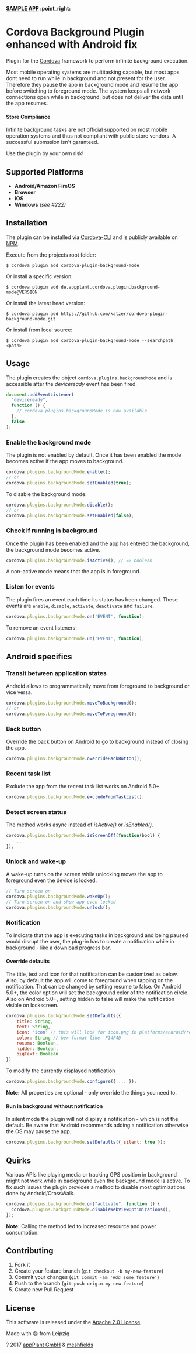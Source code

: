 <p align="left">
    <b><a href="https://github.com/katzer/cordova-plugin-background-mode/tree/example">SAMPLE APP</a> :point_right:</b>
</p>

# Cordova Background Plugin enhanced with Android fix

Plugin for the [Cordova][cordova] framework to perform infinite background execution.

Most mobile operating systems are multitasking capable, but most apps dont need to run while in background and not present for the user. Therefore they pause the app in background mode and resume the app before switching to foreground mode.
The system keeps all network connections open while in background, but does not deliver the data until the app resumes.

#### Store Compliance

Infinite background tasks are not official supported on most mobile operation systems and thus not compliant with public store vendors. A successful submssion isn't garanteed.

Use the plugin by your own risk!

## Supported Platforms

- **Android/Amazon FireOS**
- **Browser**
- **iOS**
- **Windows** _(see #222)_

## Installation

The plugin can be installed via [Cordova-CLI][cli] and is publicly available on [NPM][npm].

Execute from the projects root folder:

    $ cordova plugin add cordova-plugin-background-mode

Or install a specific version:

    $ cordova plugin add de.appplant.cordova.plugin.background-mode@VERSION

Or install the latest head version:

    $ cordova plugin add https://github.com/katzer/cordova-plugin-background-mode.git

Or install from local source:

    $ cordova plugin add cordova-plugin-background-mode --searchpath <path>

## Usage

The plugin creates the object `cordova.plugins.backgroundMode` and is accessible after the _deviceready_ event has been fired.

```js
document.addEventListener(
  "deviceready",
  function () {
    // cordova.plugins.backgroundMode is now available
  },
  false
);
```

### Enable the background mode

The plugin is not enabled by default. Once it has been enabled the mode becomes active if the app moves to background.

```js
cordova.plugins.backgroundMode.enable();
// or
cordova.plugins.backgroundMode.setEnabled(true);
```

To disable the background mode:

```js
cordova.plugins.backgroundMode.disable();
// or
cordova.plugins.backgroundMode.setEnabled(false);
```

### Check if running in background

Once the plugin has been enabled and the app has entered the background, the background mode becomes active.

```js
cordova.plugins.backgroundMode.isActive(); // => boolean
```

A non-active mode means that the app is in foreground.

### Listen for events

The plugin fires an event each time its status has been changed. These events are `enable`, `disable`, `activate`, `deactivate` and `failure`.

```js
cordova.plugins.backgroundMode.on('EVENT', function);
```

To remove an event listeners:

```js
cordova.plugins.backgroundMode.un('EVENT', function);
```

## Android specifics

### Transit between application states

Android allows to programmatically move from foreground to background or vice versa.

```js
cordova.plugins.backgroundMode.moveToBackground();
// or
cordova.plugins.backgroundMode.moveToForeground();
```

### Back button

Override the back button on Android to go to background instead of closing the app.

```js
cordova.plugins.backgroundMode.overrideBackButton();
```

### Recent task list

Exclude the app from the recent task list works on Android 5.0+.

```js
cordova.plugins.backgroundMode.excludeFromTaskList();
```

### Detect screen status

The method works async instead of _isActive()_ or _isEnabled()_.

```js
cordova.plugins.backgroundMode.isScreenOff(function(bool) {
    ...
});
```

### Unlock and wake-up

A wake-up turns on the screen while unlocking moves the app to foreground even the device is locked.

```js
// Turn screen on
cordova.plugins.backgroundMode.wakeUp();
// Turn screen on and show app even locked
cordova.plugins.backgroundMode.unlock();
```

### Notification

To indicate that the app is executing tasks in background and being paused would disrupt the user, the plug-in has to create a notification while in background - like a download progress bar.

#### Override defaults

The title, text and icon for that notification can be customized as below. Also, by default the app will come to foreground when tapping on the notification. That can be changed by setting resume to false. On Android 5.0+, the color option will set the background color of the notification circle. Also on Android 5.0+, setting hidden to false will make the notification visible on lockscreen.

```js
cordova.plugins.backgroundMode.setDefaults({
    title: String,
    text: String,
    icon: 'icon' // this will look for icon.png in platforms/android/res/drawable|mipmap
    color: String // hex format like 'F14F4D'
    resume: Boolean,
    hidden: Boolean,
    bigText: Boolean
})
```

To modify the currently displayed notification

```js
cordova.plugins.backgroundMode.configure({ ... });
```

**Note:** All properties are optional - only override the things you need to.

#### Run in background without notification

In silent mode the plugin will not display a notification - which is not the default. Be aware that Android recommends adding a notification otherwise the OS may pause the app.

```js
cordova.plugins.backgroundMode.setDefaults({ silent: true });
```

## Quirks

Various APIs like playing media or tracking GPS position in background might not work while in background even the background mode is active. To fix such issues the plugin provides a method to disable most optimizations done by Android/CrossWalk.

```js
cordova.plugins.backgroundMode.on("activate", function () {
  cordova.plugins.backgroundMode.disableWebViewOptimizations();
});
```

**Note:** Calling the method led to increased resource and power consumption.

## Contributing

1. Fork it
2. Create your feature branch (`git checkout -b my-new-feature`)
3. Commit your changes (`git commit -am 'Add some feature'`)
4. Push to the branch (`git push origin my-new-feature`)
5. Create new Pull Request

## License

This software is released under the [Apache 2.0 License][apache2_license].

Made with :yum: from Leipzig

? 2017 [appPlant GmbH][appplant] & [meshfields][meshfields]

[cordova]: https://cordova.apache.org
[cli]: http://cordova.apache.org/docs/en/edge/guide_cli_index.md.html#The%20Command-line%20Interface
[npm]: ???
[changelog]: CHANGELOG.md
[apache2_license]: http://opensource.org/licenses/Apache-2.0
[appplant]: http://appplant.de
[meshfields]: http://meshfields.de
